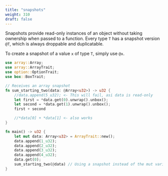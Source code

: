 ```yaml
---
title: "snapshots"
weight: 310
draft: false
---
```


Snapshots provide read-only instances of an object without taking ownership when passed to a function. Every type `T` has a snapshot version `@T`, which is always droppable and duplicatable.

To create a snapshot of a value `x` of type `T`, simply use `@x`.

```rust {.codebox}
use array::Array;
use array::ArrayTrait;
use option::OptionTrait;
use box::BoxTrait;

// Receives an array snapshot
fn sum_starting_two(data: @Array<u32>) -> u32 {
    //data.append(5_u32); <- This will fail, asi data is read-only
    let first = *data.get(0).unwrap().unbox();
    let second = *data.get(1).unwrap().unbox();
    first + second

    //*data[0] + *data[1] <- also works
}

fn main() -> u32 {
    let mut data: Array<u32> = ArrayTrait::new();
    data.append(1_u32);
    data.append(2_u32);
    data.append(3_u32);
    data.append(4_u32);
    data.get(0);
    sum_starting_two(@data) // Using a snapshot instead of the mut variable
}
```
